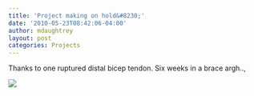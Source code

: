 ```yaml
---
title: 'Project making on hold&#8230;'
date: '2010-05-23T08:42:06-04:00'
author: mdaughtrey
layout: post
categories: Projects
---
```


Thanks to one ruptured distal bicep tendon. Six weeks in a brace argh..,

![](/assets/uploads/2010/05/hand.jpg)
